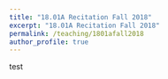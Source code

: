 ```yaml
---
title: "18.01A Recitation Fall 2018"
excerpt: "18.01A Recitation Fall 2018"
permalink: /teaching/1801afall2018
author_profile: true
---
```

test
